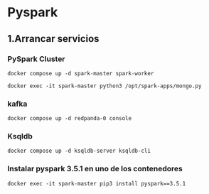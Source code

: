 # Pyspark

## 1.Arrancar servicios

### PySpark Cluster

```
docker compose up -d spark-master spark-worker
```


```
docker exec -it spark-master python3 /opt/spark-apps/mongo.py
```

### kafka

```
docker compose up -d redpanda-0 console
```

### Ksqldb

```
docker compose up -d ksqldb-server ksqldb-cli
```

### Instalar pyspark 3.5.1 en uno de los contenedores

```
docker exec -it spark-master pip3 install pyspark==3.5.1 
```

